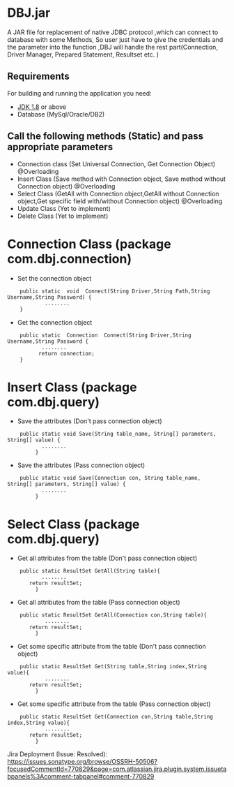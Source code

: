 # DBJ.jar
A JAR file for replacement of native JDBC protocol ,which can connect to database with some Methods, So user just have to give the credentials and the parameter into the function ,DBJ will handle the rest part(Connection, Driver Manager, Prepared Statement, Resultset etc. )


## Requirements

For building and running the application you need:

- [JDK 1.8](http://www.oracle.com/technetwork/java/javase/downloads/jdk8-downloads-2133151.html) or above
- Database (MySql/Oracle/DB2)
 
## Call the following methods (Static) and pass appropriate parameters 
- Connection class (Set Universal Connection, Get Connection Object) @Overloading
- Insert Class (Save method with Connection object, Save method without Connection object)  @Overloading
- Select Class (GetAll with Connection object,GetAll without Connection object,Get specific field with/without Connection object)  @Overloading
- Update Class (Yet to implement)
- Delete Class (Yet to implement)

# Connection Class (package com.dbj.connection)

- Set the connection object
```shell
	public static  void  Connect(String Driver,String Path,String Username,String Password) {
     	    ........
	}
```

- Get the connection object

```shell
	public static  Connection  Connect(String Driver,String Username,String Password {
      	   ........
    	  return connection;
	}
```

# Insert Class (package com.dbj.query)

- Save the attributes (Don't pass connection object) 
```shell
	public static void Save(String table_name, String[] parameters, String[] value) {
      	   ........
    	 }
```
- Save the attributes (Pass connection object) 
```shell
	public static void Save(Connection con, String table_name, String[] parameters, String[] value) {
      	   ........
    	 }
```

# Select Class (package com.dbj.query)

- Get all attributes from the table (Don't pass connection object) 
```shell
	public static ResultSet GetAll(String table){
      	   ........
	   return resultSet;
    	 }
```

- Get all attributes from the table (Pass connection object) 
```shell
	public static ResultSet GetAll(Connection con,String table){
      	    ........
	   return resultSet;
    	 }
```

- Get some specific attribute from the table (Don't pass connection object) 
```shell
	public static ResultSet Get(String table,String index,String value){
      	    ........
	   return resultSet;
    	 }
```

- Get some specific attribute from the table (Pass connection object) 
```shell
	public static ResultSet Get(Connection con,String table,String index,String value){
      	    ........
	   return resultSet;
    	 }
```

Jira Deployment (Issue: Resolved): https://issues.sonatype.org/browse/OSSRH-50506?focusedCommentId=770829&page=com.atlassian.jira.plugin.system.issuetabpanels%3Acomment-tabpanel#comment-770829

